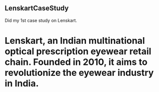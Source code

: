 ## LenskartCaseStudy
Did my 1st case study on Lenskart.
# Lenskart, an Indian multinational optical prescription eyewear retail chain. Founded in 2010, it aims to revolutionize the eyewear industry in India.
